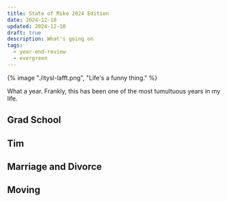 ```yaml
---
title: State of Mike 2024 Edition
date: 2024-12-10
updated: 2024-12-10
draft: true
description: What's going on
tags:
  - year-end-review
  - evergreen
---
```


{% image "./itysl-lafft.png", "Life's a funny thing." %}


What a year. Frankly, this has been one of the most tumultuous years in my life.


## Grad School

## Tim

## Marriage and Divorce

## Moving